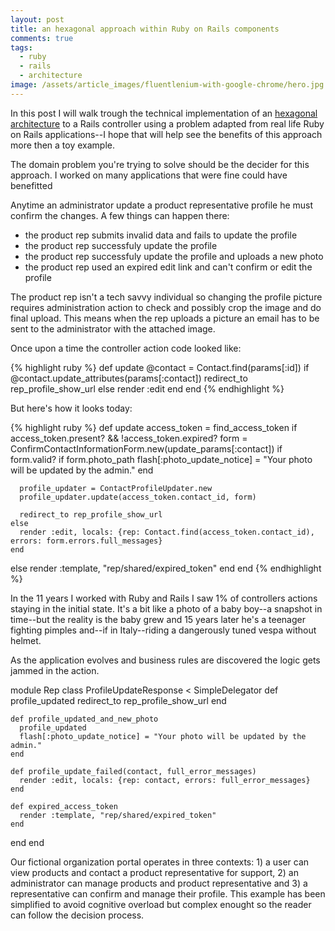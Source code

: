 ```yaml
---
layout: post
title: an hexagonal approach within Ruby on Rails components
comments: true
tags:
  - ruby
  - rails
  - architecture
image: /assets/article_images/fluentlenium-with-google-chrome/hero.jpg
---
```


In this post I will walk trough the technical implementation of an [hexagonal architecture]() to a Rails controller using a problem adapted from real life Ruby on Rails applications--I hope that will help see the benefits of this approach more then a toy example.

The domain problem you're trying to solve should be the decider for this approach. I worked on many applications that were fine could have benefitted 

Anytime an administrator update a product representative profile he must confirm the changes. A few things can happen there:
 
* the product rep submits invalid data and fails to update the profile
* the product rep successfuly update the profile
* the product rep successfuly update the profile and uploads a new photo
* the product rep used an expired edit link and can't confirm or edit the profile

The product rep isn't a tech savvy individual so changing the profile picture requires administration action to check and possibly crop the image and do final upload. This means when the rep uploads a picture an email has to be sent to the administrator with the attached image.

Once upon a time the controller action code looked like:

{% highlight ruby %}
def update
  @contact = Contact.find(params[:id])
  if @contact.update_attributes(params[:contact])
    redirect_to rep_profile_show_url
  else
    render :edit
  end
end
{% endhighlight %}

But here's how it looks today:

{% highlight ruby %}
def update
  access_token = find_access_token
  if access_token.present? && !access_token.expired?
    form = ConfirmContactInformationForm.new(update_params[:contact])
    if form.valid?
      if form.photo_path
        flash[:photo_update_notice] = "Your photo will be updated by the admin."
      end

      profile_updater = ContactProfileUpdater.new
      profile_updater.update(access_token.contact_id, form)

      redirect_to rep_profile_show_url
    else
      render :edit, locals: {rep: Contact.find(access_token.contact_id), errors: form.errors.full_messages}
    end
  else
    render :template, "rep/shared/expired_token"
  end
end
{% endhighlight %}

In the 11 years I worked with Ruby and Rails I saw 1% of controllers actions staying in the initial state. It's a bit like a photo of a baby boy--a snapshot in time--but the reality is the baby grew and 15 years later he's a teenager fighting pimples and--if in Italy--riding a dangerously tuned vespa without helmet.

As the application evolves and business rules are discovered the logic gets jammed in the action.

module Rep
  class ProfileUpdateResponse < SimpleDelegator
    def profile_updated
      redirect_to rep_profile_show_url
    end

    def profile_updated_and_new_photo
      profile_updated
      flash[:photo_update_notice] = "Your photo will be updated by the admin."
    end

    def profile_update_failed(contact, full_error_messages)
      render :edit, locals: {rep: contact, errors: full_error_messages}
    end

    def expired_access_token
      render :template, "rep/shared/expired_token"
    end
  end
end


Our fictional organization portal operates in three contexts: 1) a user can view products and contact a product representative for support, 2) an administrator can manage products and product representative and 3) a representative can confirm and manage their profile. This example has been simplified to avoid cognitive overload but complex enought so the reader can follow the decision process.
